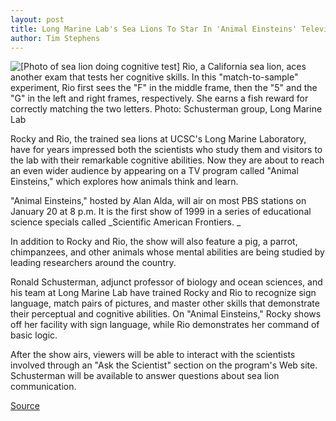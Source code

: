 ```yaml
---
layout: post
title: Long Marine Lab's Sea Lions To Star In 'Animal Einsteins' Television Program
author: Tim Stephens
---
```


![\[Photo of sea lion doing cognitive test\]][1] Rio, a California sea lion, aces another exam that tests her cognitive skills. In this "match-to-sample" experiment, Rio first sees the "F" in the middle frame, then the "5" and the "G" in the left and right frames, respectively. She earns a fish reward for correctly matching the two letters. Photo: Schusterman group, Long Marine Lab

Rocky and Rio, the trained sea lions at UCSC's Long Marine Laboratory, have for years impressed both the scientists who study them and visitors to the lab with their remarkable cognitive abilities. Now they are about to reach an even wider audience by appearing on a TV program called "Animal Einsteins," which explores how animals think and learn.

"Animal Einsteins," hosted by Alan Alda, will air on most PBS stations on January 20 at 8 p.m. It is the first show of 1999 in a series of educational science specials called _Scientific American Frontiers. _

In addition to Rocky and Rio, the show will also feature a pig, a parrot, chimpanzees, and other animals whose mental abilities are being studied by leading researchers around the country.

Ronald Schusterman, adjunct professor of biology and ocean sciences, and his team at Long Marine Lab have trained Rocky and Rio to recognize sign language, match pairs of pictures, and master other skills that demonstrate their perceptual and cognitive abilities. On "Animal Einsteins," Rocky shows off her facility with sign language, while Rio demonstrates her command of basic logic.

After the show airs, viewers will be able to interact with the scientists involved through an "Ask the Scientist" section on the program's Web site. Schusterman will be available to answer questions about sea lion communication.

[1]: http://www1.ucsc.edu/oncampus/currents/98-99/art/seal.99-01-04.gif

[Source](http://www1.ucsc.edu/oncampus/currents/98-99/01-04/einstein.htm "Permalink to Long Marine Lab's sea lions on television; 01-04-99")
